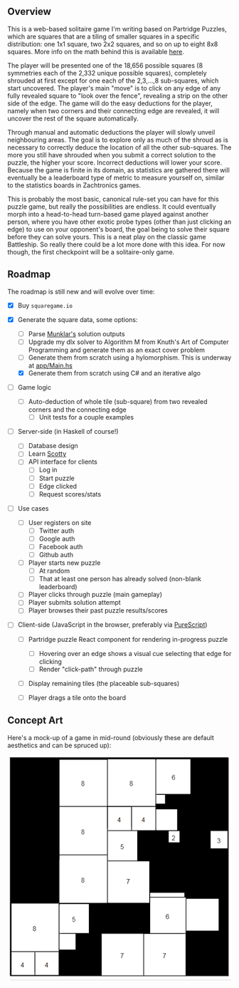 ## Overview

This is a web-based solitaire game I'm writing based on Partridge Puzzles, which are squares that are a tiling of smaller squares in a specific distribution: one 1x1 square, two 2x2 squares, and so on up to eight 8x8 squares.  More info on the math behind this is available [here](http://www.mathpuzzle.com/partridge.html).

The player will be presented one of the 18,656 possible squares (8 symmetries each of the 2,332 unique possible squares), completely shrouded at first except for one each of the 2,3,...,8 sub-squares, which start uncovered.  The player's main "move" is to click on any edge of any fully revealed square to "look over the fence", revealing a strip on the other side of the edge.  The game will do the easy deductions for the player, namely when two corners and their connecting edge are revealed, it will uncover the rest of the square automatically.

Through manual and automatic deductions the player will slowly unveil neighbouring areas.  The goal is to explore only as much of the shroud as is necessary to correctly deduce the location of all the other sub-squares.  The more you still have shrouded when you submit a correct solution to the puzzle, the higher your score.  Incorrect deductions will lower your score.  Because the game is finite in its domain, as statistics are gathered there will eventually be a leaderboard type of metric to measure yourself on, similar to the statistics boards in Zachtronics games.

This is probably the most basic, canonical rule-set you can have for this puzzle game, but really the possibilities are endless.  It could eventually morph into a head-to-head turn-based game played against another person, where you have other exotic probe types (other than just clicking an edge) to use on your opponent's board, the goal being to solve their square before they can solve yours.  This is a neat play on the classic game Battleship.  So really there could be a lot more done with this idea.  For now though, the first checkpoint will be a solitaire-only game.


## Roadmap

The roadmap is still new and will evolve over time:

- [x] Buy `squaregame.io`

- [x] Generate the square data, some options:
  - [ ] Parse [Munklar's](https://github.com/Munklar/Partridge-Puzzle) solution outputs
  - [ ] Upgrade my dlx solver to Algorithm M from Knuth's Art of Computer Programming and generate them as an exact cover problem
  - [ ] Generate them from scratch using a hylomorphism. This is underway at [app/Main.hs](./app/Main.hs)
  - [x] Generate them from scratch using C# and an iterative algo

- [ ] Game logic
  - [ ] Auto-deduction of whole tile (sub-square) from two revealed corners and the connecting edge
    - [ ] Unit tests for a couple examples

- [ ] Server-side (in Haskell of course!)
  - [ ] Database design
  - [ ] Learn [Scotty](http://hackage.haskell.org/package/scotty-0.11.3/docs/Web-Scotty.html)
  - [ ] API interface for clients
    - [ ] Log in
    - [ ] Start puzzle
    - [ ] Edge clicked
    - [ ] Request scores/stats

- [ ] Use cases
  - [ ] User registers on site
    - [ ] Twitter auth
    - [ ] Google auth
    - [ ] Facebook auth
    - [ ] Github auth
  - [ ] Player starts new puzzle
    - [ ] At random
    - [ ] That at least one person has already solved (non-blank leaderboard)
  - [ ] Player clicks through puzzle (main gameplay)
  - [ ] Player submits solution attempt
  - [ ] Player browses their past puzzle results/scores

- [ ] Client-side (JavaScript in the browser, preferably via [PureScript](http://www.purescript.org/))
  - [ ] Partridge puzzle React component for rendering in-progress puzzle
    - [ ] Hovering over an edge shows a visual cue selecting that edge for clicking
    - [ ] Render "click-path" through puzzle
  - [ ] Display remaining tiles (the placeable sub-squares)
  - [ ] Player drags a tile onto the board


## Concept Art

Here's a mock-up of a game in mid-round (obviously these are default aesthetics and can be spruced up):

![Concept Art](./concept-art.png)

